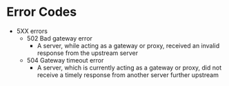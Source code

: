 # Error Codes
- 5XX errors
	- 502 Bad gateway error
		- A server, while acting as a gateway or proxy, received an invalid response from the upstream server
	- 504 Gateway timeout error
		- A server, which is currently acting as a gateway or proxy, did not receive a timely response from another server further upstream